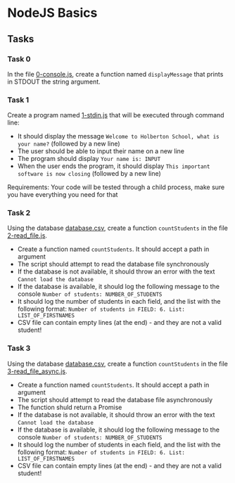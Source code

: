 # NodeJS Basics

## Tasks

### Task 0
In the file [0-console.js](0-console.js), create a function named `displayMessage` that prints in STDOUT the string argument.

### Task 1
Create a program named [1-stdin.js](1-stdin.js) that will be executed through command line:
- It should display the message `Welcome to Holberton School, what is your name?` (followed by a new line)
- The user should be able to input their name on a new line
- The program should display `Your name is: INPUT`
- When the user ends the program, it should display `This important software is now closing` (followed by a new line)

Requirements:
Your code will be tested through a child process, make sure you have everything you need for that

### Task 2
Using the database [database.csv](database.csv), create a function `countStudents` in the file [2-read_file.js](2-read_file.js).
- Create a function named `countStudents`. It should accept a path in argument
- The script should attempt to read the database file synchronously
- If the database is not available, it should throw an error with the text `Cannot load the database`
- If the database is available, it should log the following message to the console `Number of students: NUMBER_OF_STUDENTS`
- It should log the number of students in each field, and the list with the following format: `Number of students in FIELD: 6. List: LIST_OF_FIRSTNAMES`
- CSV file can contain empty lines (at the end) - and they are not a valid student!

### Task 3
Using the database [database.csv](database.csv), create a function `countStudents` in the file [3-read_file_async.js](3-read_file_async.js).
- Create a function named `countStudents`. It should accept a path in argument
- The script should attempt to read the database file asynchronously
- The function shuld return a Promise
- If the database is not available, it should throw an error with the text `Cannot load the database`
- If the database is available, it should log the following message to the console `Number of students: NUMBER_OF_STUDENTS`
- It should log the number of students in each field, and the list with the following format: `Number of students in FIELD: 6. List: LIST_OF_FIRSTNAMES`
- CSV file can contain empty lines (at the end) - and they are not a valid student!
